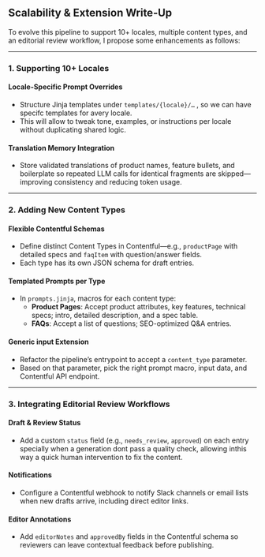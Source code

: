 ## Scalability & Extension Write-Up

To evolve this pipeline to support 10+ locales, multiple content types, and an editorial review workflow, I propose some enhancements as follows:

---

### 1. Supporting 10+ Locales

#### Locale-Specific Prompt Overrides
- Structure Jinja templates under `templates/{locale}/…` , so we can have specifc templates for avery locale.
- This will allow to tweak tone, examples, or instructions per locale without duplicating shared logic.

#### Translation Memory Integration
- Store validated translations of product names, feature bullets, and boilerplate so repeated LLM calls for identical fragments are skipped—improving consistency and reducing token usage.

---

### 2. Adding New Content Types

#### Flexible Contentful Schemas
- Define distinct Content Types in Contentful—e.g., `productPage` with detailed specs and `faqItem` with question/answer fields.
- Each type has its own JSON schema for draft entries.

#### Templated Prompts per Type
- In `prompts.jinja`, macros for each content type:
  - **Product Pages**: Accept product attributes, key features, technical specs; intro, detailed description, and a spec table.
  - **FAQs**: Accept a list of questions; SEO-optimized Q&A entries.

#### Generic input Extension
- Refactor the pipeline’s entrypoint to accept a `content_type` parameter.
- Based on that parameter, pick the right prompt macro, input data, and Contentful API endpoint.


---

### 3. Integrating Editorial Review Workflows

#### Draft & Review Status
- Add a custom `status` field (e.g., `needs_review`, `approved`) on each entry specially when a generation dont pass a quality check, allowing inthis way a quick human intervention to fix the content.

#### Notifications
- Configure a Contentful webhook to notify Slack channels or email lists when new drafts arrive, including direct editor links.

#### Editor Annotations
- Add `editorNotes` and `approvedBy` fields in the Contentful schema so reviewers can leave contextual feedback before publishing.
